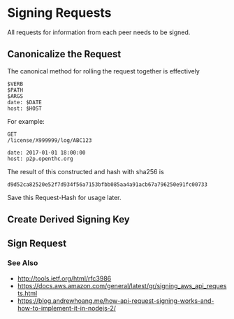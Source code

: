 # Signing Requests

All requests for information from each peer needs to be signed.

## Canonicalize the Request

The canonical method for rolling the request together is effectively

	$VERB
	$PATH
	$ARGS
	date: $DATE
	host: $HOST

For example:

	GET
	/license/X999999/log/ABC123

	date: 2017-01-01 18:00:00
	host: p2p.openthc.org

The result of this constructed and hash with sha256 is

	d9d52ca82520e52f7d934f56a7153bfbb085aa4a91acb67a796250e91fc00733

Save this Request-Hash for usage later.

## Create Derived Signing Key


## Sign Request




### See Also

 * http://tools.ietf.org/html/rfc3986
 * https://docs.aws.amazon.com/general/latest/gr/signing_aws_api_requests.html
 * https://blog.andrewhoang.me/how-api-request-signing-works-and-how-to-implement-it-in-nodejs-2/
